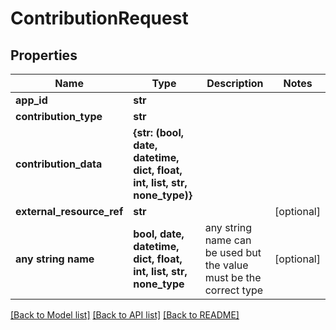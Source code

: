 # ContributionRequest


## Properties
Name | Type | Description | Notes
------------ | ------------- | ------------- | -------------
**app_id** | **str** |  | 
**contribution_type** | **str** |  | 
**contribution_data** | **{str: (bool, date, datetime, dict, float, int, list, str, none_type)}** |  | 
**external_resource_ref** | **str** |  | [optional] 
**any string name** | **bool, date, datetime, dict, float, int, list, str, none_type** | any string name can be used but the value must be the correct type | [optional]

[[Back to Model list]](../README.md#documentation-for-models) [[Back to API list]](../README.md#documentation-for-api-endpoints) [[Back to README]](../README.md)



